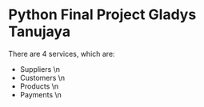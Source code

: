 # Python Final Project Gladys Tanujaya

There are 4 services, which are:
* Suppliers \n
* Customers \n
* Products \n
* Payments \n
